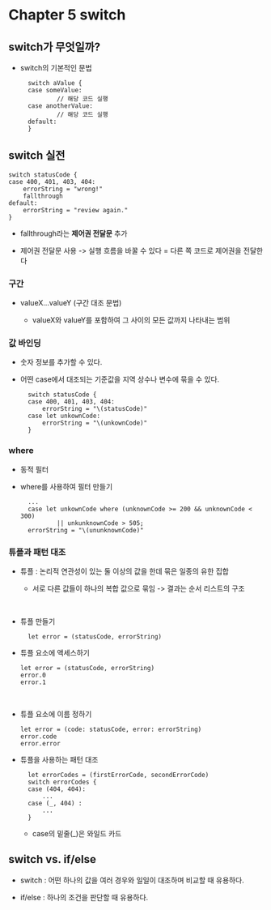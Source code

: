 # Chapter 5 switch


##  switch가 무엇일까?

* switch의 기본적인 문법

        switch aValue {
        case someValue:
                // 해당 코드 실행
        case anotherValue:
                // 해당 코드 실행
        default:
        }




## switch 실전


    switch statusCode {
    case 400, 401, 403, 404:
        errorString = "wrong!"
        fallthrough
    default:
        errorString = "review again."
    }


* fallthrough라는 **제어권 전달문** 추가

* 제어권 전달문 사용 -> 실행 흐름을 바꿀 수 있다 = 다른 쪽 코드로 제어권을 전달한다




### 구간

* valueX...valueY (구간 대조 문법)

  * valueX와 valueY를 포함하여 그 사이의 모든 값까지 나타내는 범위




### 값 바인딩

* 숫자 정보를 추가할 수 있다.

* 어떤 case에서 대조되는 기준값을 지역 상수나 변수에 묶을 수 있다.

        switch statusCode {
        case 400, 401, 403, 404:
            errorString = "\(statusCode)"
        case let unkownCode:
            errorString = "\(unkownCode)"
        }




### where

* 동적 필터

* where를 사용하여 필터 만들기

        ...
        case let unkownCode where (unknownCode >= 200 && unknownCode < 300)
                || unkunknownCode > 505;
        errorString = "\(ununknownCode)"




### 튜플과 패턴 대조

* 튜플 : 논리적 연관성이 있는 둘 이상의 값을 한데 묶은 일종의 유한 집합
    * 서로 다른 값들이 하나의 복합 값으로 묶임 -> 결과는 순서 리스트의 구조

    ​

* 튜플 만들기

        let error = (statusCode, errorString)




* 튜플 요소에 액세스하기

    ```
    let error = (statusCode, errorString)
    error.0
    error.1
    ```

    ​

* 튜플 요소에 이름 정하기

    ```
    let error = (code: statusCode, error: errorString)
    error.code
    error.error
    ```




* 튜플을 사용하는 패턴 대조

        let errorCodes = (firstErrorCode, secondErrorCode)
        switch errorCodes {
        case (404, 404):
            ...
        case (_, 404) :
            ...
        }

    * case의 밑줄(_)은 와일드 카드




## switch vs. if/else

* switch : 어떤 하나의 값을 여러 경우와 일일이 대조하며 비교할 때 유용하다.

* if/else : 하나의 조건을 판단할 때 유용하다.

















